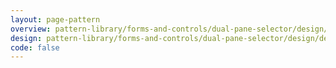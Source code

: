 ```yaml
---
layout: page-pattern
overview: pattern-library/forms-and-controls/dual-pane-selector/design/overview.md
design: pattern-library/forms-and-controls/dual-pane-selector/design/design.md
code: false
---
```

